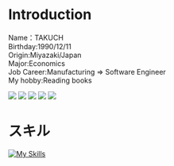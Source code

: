 # Introduction
Name：TAKUCH  
Birthday:1990/12/11  
Origin:Miyazaki/Japan  
Major:Economics  
Job Career:Manufacturing ⇒ Software Engineer  
My hobby:Reading books  

![](http://github-profile-summary-cards.vercel.app/api/cards/profile-details?username=sacky3105&theme=github)
![](http://github-profile-summary-cards.vercel.app/api/cards/repos-per-language?username=sacky3105&theme=github)
![](http://github-profile-summary-cards.vercel.app/api/cards/most-commit-language?username=sacky3105&theme=github)
![](http://github-profile-summary-cards.vercel.app/api/cards/stats?username=sacky3105&theme=github)
![](http://github-profile-summary-cards.vercel.app/api/cards/productive-time?username=sacky3105&theme=github&utcOffset=8)

# スキル
[![My Skills](https://skillicons.dev/icons?i=html,css,js,ts,react,git,github,java,php,py,cs,mysql,linux,nodejs,npm,pnpm,powershell,spring,django,laravel,docker,dotnet,eclipse,visualstudio,vscode)](https://skillicons.dev)
